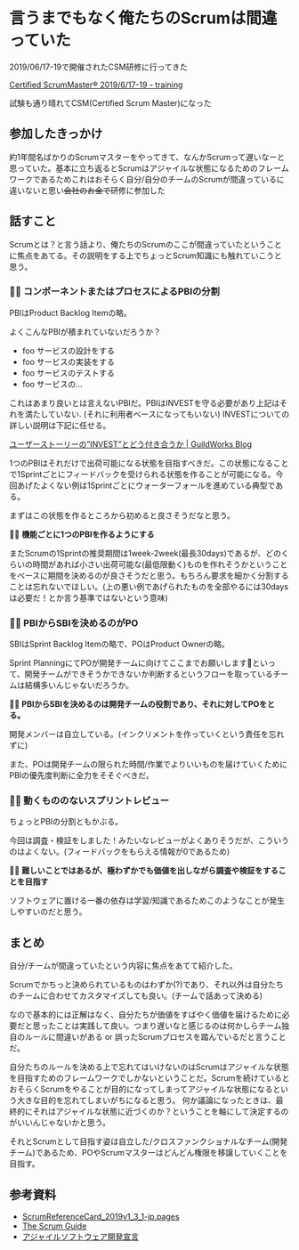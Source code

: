 # 言うまでもなく俺たちのScrumは間違っていた
2019/06/17-19で開催されたCSM研修に行ってきた

[Certified ScrumMaster® 2019/6/17\-19 \- training](https://www.odd-e.jp/training/course-detail/39)

試験も通り晴れてCSM(Certified Scrum Master)になった

## 参加したきっかけ
約1年間名ばかりのScrumマスターをやってきて、なんかScrumって遅いなーと思っていた。基本に立ち返るとScrumはアジャイルな状態になるためのフレームワークであるためこれはおそらく自分/自分のチームのScrumが間違っているに違いないと思い~~会社のお金で~~研修に参加した

## 話すこと
Scrumとは？と言う話より、俺たちのScrumのここが間違っていたということに焦点をあてる。その説明をする上でちょっとScrum知識にも触れていこうと思う。

### :ng_woman: コンポーネントまたはプロセスによるPBIの分割
PBIはProduct Backlog Itemの略。

よくこんなPBIが積まれていないだろうか？
* foo サービスの設計をする
* foo サービスの実装をする
* foo サービスのテストする
* foo サービスの...

これはあまり良いとは言えないPBIだ。PBIはINVESTを守る必要があり上記はそれを満たしていない. (それに利用者ベースになってもいない)
INVESTについての詳しい説明は下記に任せる。

[ユーザーストーリーの”INVEST”とどう付き合うか \| GuildWorks Blog](https://blog.guildworks.jp/2015/06/03/how_to_deal_with_invest_of_userstory/)

1つのPBIはそれだけで出荷可能になる状態を目指すべきだ。この状態になることで1Sprintごとにフィードバックを受けられる状態を作ることが可能になる。今回あげたよくない例は1Sprintごとにウォーターフォールを進めている典型である。

まずはこの状態を作るところから初めると良さそうだなと思う。

:ok_woman: **機能ごとに1つのPBIを作るようにする**

またScrumの1Sprintの推奨期間は1week-2week(最長30days)であるが、どのくらいの時間があれば小さい出荷可能な(最低限動く)ものを作れそうかということをベースに期間を決めるのが良さそうだと思う。もちろん要求を細かく分割することは忘れないでほしい。(上の悪い例であげられたものを全部やるには30daysは必要だ！とか言う基準ではないという意味)

### :ng_woman: PBIからSBIを決めるのがPO
SBIはSprint Backlog Itemの略で、POはProduct Ownerの略。

Sprint PlanningにてPOが開発チームに向けてここまでお願いします:pray:といって、開発チームができそうかできないか判断するというフローを取っているチームは結構多いんじゃないだろうか。

:ok_woman: **PBIからSBIを決めるのは開発チームの役割であり、それに対してPOをとる。**

開発メンバーは自立している。(インクリメントを作っていくという責任を忘れずに)

また、POは開発チームの限られた時間/作業でよりいいものを届けていくためにPBIの優先度判断に全力をそそぐべきだ。

### :ng_woman: 動くもののないスプリントレビュー
ちょっとPBIの分割ともかぶる。

今回は調査・検証をしました！みたいなレビューがよくありそうだが、こういうのはよくない。(フィードバックをもらえる情報が0であるため)

:ok_woman: **難しいことではあるが、極わずかでも価値を出しながら調査や検証をすることを目指す**

ソフトウェアに置ける一番の依存は学習/知識であるためこのようなことが発生しやすいのだと思う。

## まとめ
自分/チームが間違っていたという内容に焦点をあてて紹介した。

Scrumでかちっと決められているものはわずか(?)であり、それ以外は自分たちのチームに合わせてカスタマイズしても良い。(チームで話あって決める)

なので基本的には正解はなく、自分たちが価値をすばやく価値を届けるために必要だと思ったことは実践して良い。つまり遅いなと感じるのは何かしらチーム独自のルールに間違いがある or 誤ったScrumプロセスを踏んでいるだと言うことだ。

自分たちのルールを決める上で忘れてはいけないのはScrumはアジャイルな状態を目指すためのフレームワークでしかないということだ。Scrumを続けているとおそらくScrumをやることが目的になってしまってアジャイルな状態になるという大きな目的を忘れてしまいがちになると思う。
何か議論になったときは、最終的にそれはアジャイルな状態に近づくのか？ということを軸にして決定するのがいいんじゃないかと思う。

それとScrumとして目指す姿は自立した/クロスファンクショナルなチーム(開発チーム)であるため、POやScrumマスターはどんどん権限を移譲していくことを目指す。

## 参考資料
* [ScrumReferenceCard\_2019v1\_3\_1\-jp\.pages](chrome-extension://mhjfbmdgcfjbbpaeojofohoefgiehjai/index.html)
* [The Scrum Guide](chrome-extension://mhjfbmdgcfjbbpaeojofohoefgiehjai/index.html)
* [アジャイルソフトウェア開発宣言](https://agilemanifesto.org/iso/ja/manifesto.html)

